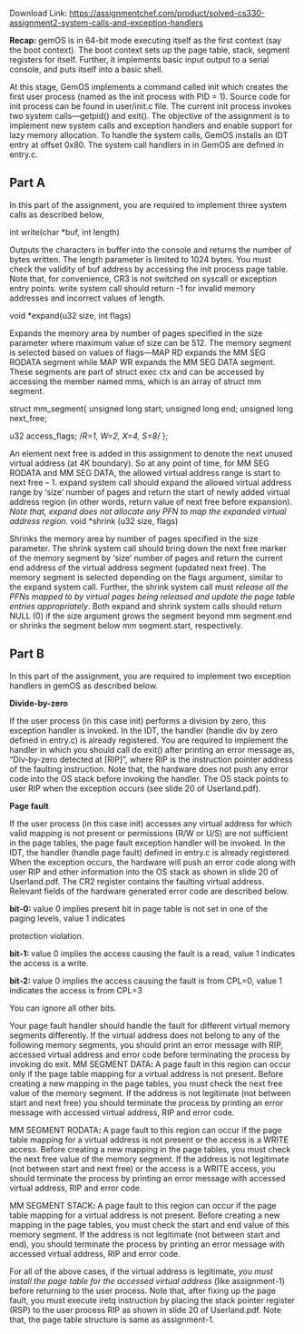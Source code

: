 Download Link: https://assignmentchef.com/product/solved-cs330-assignment2-system-calls-and-exception-handlers
<br>



<strong>Recap: </strong>gemOS is in 64-bit mode executing itself as the first context (say the boot context). The boot context sets up the page table, stack, segment registers for itself. Further, it implements basic input output to a serial console, and puts itself into a basic shell.

At this stage, GemOS implements a command called init which creates the first user process (named as the init process with PID = 1). Source code for init process can be found in user/init.c file. The current init process invokes two system calls—getpid() and exit(). The objective of the assignment is to implement new system calls and exception handlers and enable support for lazy memory allocation. To handle the system calls, GemOS installs an IDT entry at offset 0x80. The system call handlers in in GemOS are defined in entry.c.

<h2>Part A</h2>

In this part of the assignment, you are required to implement three system calls as described below,

int write(char *buf, int length)

Outputs the characters in buffer into the console and returns the number of bytes written. The length parameter is limited to 1024 bytes. You must check the validity of buf address by accessing the init process page table. Note that, for convenience, CR3 is not switched on syscall or exception entry points. write system call should return -1 for invalid memory addresses and incorrect values of length.

void *expand(u32 size, int flags)

Expands the memory area by number of pages specified in the size parameter where maximum value of size can be 512. The memory segment is selected based on values of flags—MAP RD expands the MM SEG RODATA segment while MAP WR expands the MM SEG DATA segment. These segments are part of struct exec ctx and can be accessed by accessing the member named mms, which is an array of struct mm segment.

struct mm_segment{ unsigned long start; unsigned long end; unsigned long next_free;

u32 access_flags;    /*R=1, W=2, X=4, S=8*/ };

An element next free is added in this assignment to denote the next unused virtual address (at 4K boundary). So at any point of time, for MM SEG RODATA and MM SEG DATA, the allowed virtual address range is start to next free – 1. expand system call should expand the allowed virtual address range by ‘size’ number of pages and return the start of newly added virtual address region (in other words, return value of next free before expansion). <em>Note that, expand does not allocate any PFN to map the expanded virtual address region. </em>void *shrink (u32 size, flags)

Shrinks the memory area by number of pages specified in the size parameter. The shrink system call should bring down the next free marker of the memory segment by ‘size’ number of pages and return the current end address of the virtual address segment (updated next free). The memory segment is selected depending on the flags argument, similar to the expand system call. Further, the shrink system call must <em>release all the PFNs mapped to by virtual pages being released and update the page table entries appropriately</em>. Both expand and shrink system calls should return NULL (0) if the size argument grows the segment beyond mm segment.end or shrinks the segment below mm segment.start, respectively.

<h2>Part B</h2>

In this part of the assignment, you are required to implement two exception handlers in gemOS as described below.

<strong>Divide-by-zero</strong>

If the user process (in this case init) performs a division by zero, this exception handler is invoked. In the IDT, the handler (handle div by zero defined in entry.c) is already registered. You are required to implement the handler in which you should call do exit() after printing an error message as, “Div-by-zero detected at [RIP]”, where RIP is the instruction pointer address of the faulting instruction. Note that, the hardware does not push any error code into the OS stack before invoking the handler. The OS stack points to user RIP when the exception occurs (see slide 20 of Userland.pdf).

<strong>Page fault</strong>

If the user process (in this case init) accesses any virtual address for which valid mapping is not present or permissions (R/W or U/S) are not sufficient in the page tables, the page fault exception handler will be invoked. In the IDT, the handler (handle page fault) defined in entry.c is already registered. When the exception occurs, the hardware will push an error code along with user RIP and other information into the OS stack as shown in slide 20 of Userland.pdf. The CR2 register contains the faulting virtual address. Relevant fields of the hardware generated error code are described below.

<strong>bit-0: </strong>value 0 implies present bit in page table is not set in one of the paging levels, value 1 indicates

protection violation.

<strong>bit-1: </strong>value 0 implies the access causing the fault is a read, value 1 indicates the access is a write.

<strong>bit-2: </strong>value 0 implies the access causing the fault is from CPL=0, value 1 indicates the access is from CPL=3

You can ignore all other bits.

Your page fault handler should handle the fault for different virtual memory segments differently. If the virtual address does not belong to any of the following memory segments, you should print an error message with RIP, accessed virtual address and error code before terminating the process by invoking do exit. MM SEGMENT DATA<strong>: </strong>A page fault in this region can occur only if the page table mapping for a virtual address is not present. Before creating a new mapping in the page tables, you must check the next free value of the memory segment. If the address is not legitimate (not between start and next free) you should terminate the process by printing an error message with accessed virtual address, RIP and error code.

MM SEGMENT RODATA<strong>: </strong>A page fault to this region can occur if the page table mapping for a virtual address is not present or the access is a WRITE access. Before creating a new mapping in the page tables, you must check the next free value of the memory segment. If the address is not legitimate (not between start and next free) or the access is a WRITE access, you should terminate the process by printing an error message with accessed virtual address, RIP and error code.

MM SEGMENT STACK<strong>: </strong>A page fault to this region can occur if the page table mapping for a virtual address is not present. Before creating a new mapping in the page tables, you must check the start and end value of this memory segment. If the address is not legitimate (not between start and end), you should terminate the process by printing an error message with accessed virtual address, RIP and error code.

For all of the above cases, if the virtual address is legitimate, <em>you must install the page table for the accessed virtual address </em>(like assignment-1) before returning to the user process. Note that, after fixing up the page fault, you must execute iretq instruction by placing the stack pointer register (RSP) to the user process RIP as shown in slide 20 of Userland.pdf. Note that, the page table structure is same as assignment-1.